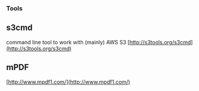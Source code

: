 ### Tools

## s3cmd
command line tool to work with (mainly) AWS S3
[http://s3tools.org/s3cmd](http://s3tools.org/s3cmd)

## mPDF
[http://www.mpdf1.com/](http://www.mpdf1.com/)